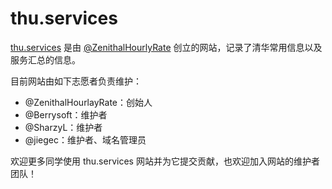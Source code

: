 # thu.services

[thu.services](https://thu.services/) 是由 [@ZenithalHourlyRate](https://github.com/ZenithalHourlyRate) 创立的网站，记录了清华常用信息以及服务汇总的信息。

目前网站由如下志愿者负责维护：

- @ZenithalHourlayRate：创始人
- @Berrysoft：维护者
- @SharzyL：维护者
- @jiegec：维护者、域名管理员

欢迎更多同学使用 thu.services 网站并为它提交贡献，也欢迎加入网站的维护者团队！


